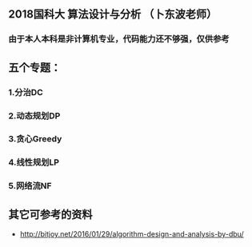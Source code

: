 ## 2018国科大 算法设计与分析 （卜东波老师）


### 由于本人本科是非计算机专业，代码能力还不够强，仅供参考

## 五个专题：

### 1.分治DC

### 2.动态规划DP

### 3.贪心Greedy

### 4.线性规划LP

### 5.网络流NF






## 其它可参考的资料

- http://bitjoy.net/2016/01/29/algorithm-design-and-analysis-by-dbu/
